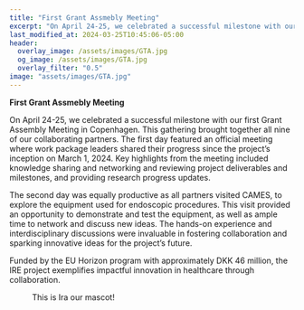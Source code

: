```yaml
---
title: "First Grant Assmebly Meeting"
excerpt: "On April 24-25, we celebrated a successful milestone with our first Grant Assembly Meeting in Copenhagen."
last_modified_at: 2024-03-25T10:45:06-05:00
header:
  overlay_image: /assets/images/GTA.jpg
  og_image: /assets/images/GTA.jpg
  overlay_filter: "0.5"
image: "assets/images/GTA.jpg"
---
```


**First Grant Assmebly Meeting** 

On April 24-25, we celebrated a successful milestone with our first Grant Assembly Meeting in Copenhagen. This gathering brought together all nine of our collaborating partners. The first day featured an official meeting where work package leaders shared their progress since the project’s inception on March 1, 2024. Key highlights from the meeting included knowledge sharing and networking and reviewing project deliverables and milestones, and providing research progress updates.

The second day was equally productive as all partners visited CAMES, to explore the equipment used for endoscopic procedures. This visit provided an opportunity to demonstrate and test the equipment, as well as ample time to network and discuss new ideas. The hands-on experience and interdisciplinary discussions were invaluable in fostering collaboration and sparking innovative ideas for the project’s future.

Funded by the EU Horizon program with approximately DKK 46 million, the IRE project exemplifies impactful innovation in healthcare through collaboration. 

<figure style="width: 180px" class="align-center">
  <a href="{{ "assets/images/logo.jpg" | relative_url }}" title="The Pixel Tracker logo" alt="The Pixel Tracker logo">
  <img src="{{ "assets/images/logo.jpg" | relative_url }}" alt=""></a>
  <figcaption>This is Ira our mascot!</figcaption>
</figure>
